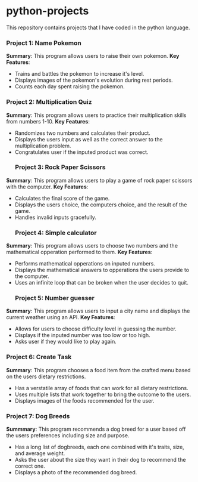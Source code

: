 # python-projects
This repository contains projects that I have coded in the python language. 
### Project 1: Name Pokemon 
**Summary**: This program allows users to raise their own pokemon.
**Key Features**: 
- Trains and battles the pokemon to increase it's level.
- Displays images of the pokemon's evolution during rest periods. 
- Counts each day spent raising the pokemon.
### Project 2: Multiplication Quiz
**Summary**: This program allows users to practice their multiplication skills from numbers 1-10. 
**Key Features**: 
- Randomizes two numbers and calculates their product.
- Displays the users input as well as the correct answer to the multiplication problem. 
- Congratulates user if the inputed product was correct.
  ### Project 3: Rock Paper Scissors
**Summary**: This program allows users to play a game of rock paper scissors with the computer. 
**Key Features**: 
- Calculates the final score of the game.
- Displays the users choice, the computers choice, and the result of the game. 
- Handles invalid inputs gracefully.
  ### Project 4: Simple calculator
**Summary**: This program allows users to choose two numbers and the mathematical opperation performed to them. 
**Key Features**: 
- Performs mathematical opperations on inputed numbers.
- Displays the mathematical answers to opperations the users provide to the computer. 
- Uses an infinite loop that can be broken when the user decides to quit.
  ### Project 5: Number guesser
**Summary**: This program allows users to input a city name and displays the current weather using an API. 
**Key Features**:
- Allows for users to choose difficulty level in guessing the number. 
- Displays if the inputed number was too low or too high. 
- Asks user if they would like to play again. 
### Project 6: Create Task
**Summary**: This program chooses a food item from the crafted menu based on the users dietary restrictions.
- Has a verstatile array of foods that can work for all dietary restrictions.
- Uses multiple lists that work together to bring the outcome to the users.
- Displays images of the foods recommended for the user.
### Project 7: Dog Breeds
**Summmary**: This program recommends a dog breed for a user based off the users preferences including size and purpose.
- Has a long list of dogbreeds, each one combined with it's traits, size, and average weight.
- Asks the user about the size they want in their dog to recommend the correct one.
- Displays a photo of the recommended dog breed.
